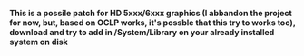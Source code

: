 **This is a possile patch for HD 5xxx/6xxx graphics (I abbandon the project for now, but, based on OCLP works, it's possble that this try to works too), download and try to add in /System/Library on your already installed system on disk**
